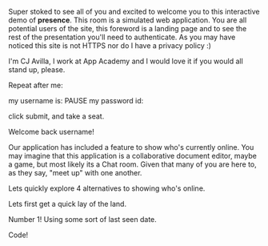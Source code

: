 Super stoked to see all of you and excited to welcome you to this
interactive demo of **presence**. This room is a simulated web
application. You are all potential users of the site, this foreword is a
landing page and to see the rest of the presentation you'll need to
authenticate. As you may have noticed this site is not HTTPS nor do I
have a privacy policy :)

I'm CJ Avilla, I work at App Academy and I would love it if you would
all stand up, please.

Repeat after me:

my username is: <state your username>
PAUSE
my password id: <state your password>

click submit, and take a seat.

Welcome back username!

Our application has included a feature to show who's currently online.
You may imagine that this application is a collaborative document
editor, maybe a game, but most likely its a Chat room. Given that many
of you are here to, as they say, "meet up" with one another.

Lets quickly explore 4 alternatives to showing who's online.

Lets first get a quick lay of the land.

Number 1! Using some sort of last seen date.

Code!

